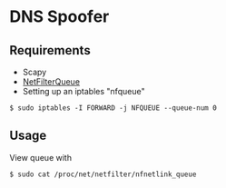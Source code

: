 # DNS Spoofer

## Requirements

* Scapy
* [NetFilterQueue](https://github.com/oremanj/python-netfilterqueue#installation)
* Setting up an iptables "nfqueue"

```shell
$ sudo iptables -I FORWARD -j NFQUEUE --queue-num 0
```

## Usage


View queue with

```shell
$ sudo cat /proc/net/netfilter/nfnetlink_queue
```